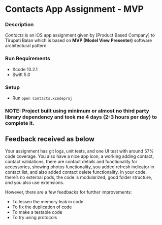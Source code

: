 # Contacts App Assignment - MVP

### Description
*Contacts* is an iOS app assignment given by [Product Based Company] to Tirupati Balan which is based on __MVP (Model View Presenter)__ software architectural pattern.

### Run Requirements

* Xcode 10.2.1
* Swift 5.0

### Setup

* Run `open Contacts.xcodeproj`

### NOTE: Project built using minimum or almost no third party library dependency and took me 4 days (2-3 hours per day) to complete it.

## Feedback received as below

Your assignment has git logs, unit tests, and one UI test with around 57% code coverage. You also have a nice app icon, a working adding contact, contact validations, there are contact details and functionality for accessories, showing photos functionality, you added refresh indicator in contact list, and also added contact delete functionality. In your code, there’s no external pods, the code is modularized, good folder structure, and you also use extensions.

However, there are a few feedbacks for further improvements:
- To lessen the memory leak in code
- To fix the duplication of code
- To make a testable code
- To try using protocols


 